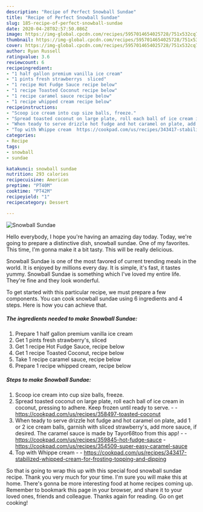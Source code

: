```yaml
---
description: "Recipe of Perfect Snowball Sundae"
title: "Recipe of Perfect Snowball Sundae"
slug: 185-recipe-of-perfect-snowball-sundae
date: 2020-04-28T02:57:50.086Z
image: https://img-global.cpcdn.com/recipes/5957014654025728/751x532cq70/snowball-sundae-recipe-main-photo.jpg
thumbnail: https://img-global.cpcdn.com/recipes/5957014654025728/751x532cq70/snowball-sundae-recipe-main-photo.jpg
cover: https://img-global.cpcdn.com/recipes/5957014654025728/751x532cq70/snowball-sundae-recipe-main-photo.jpg
author: Ryan Russell
ratingvalue: 3.6
reviewcount: 6
recipeingredient:
- "1 half gallon premium vanilla ice cream"
- "1 pints fresh strawberrys  sliced"
- "1 recipe Hot Fudge Sauce recipe below"
- "1 recipe Toasted Coconut recipe below"
- "1 recipe caramel sauce recipe below"
- "1 recipe whipped cream recipe below"
recipeinstructions:
- "Scoop ice cream into cup size balls, freeze."
- "Spread toasted coconut on large plate, roll each ball of ice cream in coconut, pressing to adhere. Keep frozen until ready to serve.  https://cookpad.com/us/recipes/358497-toasted-coconut"
- "When teady to serve drizzle hot fudge and hot caramel on plate, add 1 or 2 ice cream balls, garnish with sliced strawberry&#39;s, add more sauce, if desired. The caramel sauce is made by Tayor68too from this app!  https://cookpad.com/us/recipes/359845-hot-fudge-sauce https://cookpad.com/us/recipes/354509-super-easy-caramel-sauce"
- "Top with Whippe cream  https://cookpad.com/us/recipes/343417-stabilized-whipped-cream-for-frosting-topping-and-dipping"
categories:
- Recipe
tags:
- snowball
- sundae

katakunci: snowball sundae 
nutrition: 293 calories
recipecuisine: American
preptime: "PT40M"
cooktime: "PT42M"
recipeyield: "1"
recipecategory: Dessert

---
```



![Snowball Sundae](https://img-global.cpcdn.com/recipes/5957014654025728/751x532cq70/snowball-sundae-recipe-main-photo.jpg)

Hello everybody, I hope you're having an amazing day today. Today, we're going to prepare a distinctive dish, snowball sundae. One of my favorites. This time, I'm gonna make it a bit tasty. This will be really delicious.

Snowball Sundae is one of the most favored of current trending meals in the world. It is enjoyed by millions every day. It is simple, it's fast, it tastes yummy. Snowball Sundae is something which I've loved my entire life. They're fine and they look wonderful.




To get started with this particular recipe, we must prepare a few components. You can cook snowball sundae using 6 ingredients and 4 steps. Here is how you can achieve that.

##### The ingredients needed to make Snowball Sundae:

1. Prepare 1 half gallon premium vanilla ice cream
1. Get 1 pints fresh strawberry&#39;s,  sliced
1. Get 1 recipe Hot Fudge Sauce, recipe below
1. Get 1 recipe Toasted Coconut, recipe below
1. Take 1 recipe caramel sauce, recipe below
1. Prepare 1 recipe whipped cream, recipe below




##### Steps to make Snowball Sundae:

1. Scoop ice cream into cup size balls, freeze.
1. Spread toasted coconut on large plate, roll each ball of ice cream in coconut, pressing to adhere. Keep frozen until ready to serve. -  - https://cookpad.com/us/recipes/358497-toasted-coconut
1. When teady to serve drizzle hot fudge and hot caramel on plate, add 1 or 2 ice cream balls, garnish with sliced strawberry&#39;s, add more sauce, if desired. The caramel sauce is made by Tayor68too from this app! -  - https://cookpad.com/us/recipes/359845-hot-fudge-sauce - https://cookpad.com/us/recipes/354509-super-easy-caramel-sauce
1. Top with Whippe cream -  - https://cookpad.com/us/recipes/343417-stabilized-whipped-cream-for-frosting-topping-and-dipping




So that is going to wrap this up with this special food snowball sundae recipe. Thank you very much for your time. I'm sure you will make this at home. There's gonna be more interesting food at home recipes coming up. Remember to bookmark this page in your browser, and share it to your loved ones, friends and colleague. Thanks again for reading. Go on get cooking!
